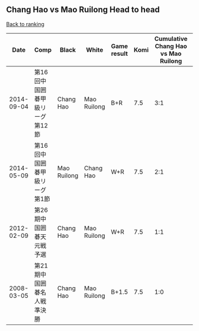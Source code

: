 ## Chang Hao vs Mao Ruilong Head to head

[Back to ranking](../../index.md)




| **Date** | **Comp** | **Black** | **White** | **Game result** | **Komi** | **Cumulative Chang Hao vs Mao Ruilong** | **Chang Hao streak** | **Mao Ruilong streak** | 
| --- | --- | --- | --- | --- | --- | --- | --- | --- |
| 2014-09-04 | 第16回中国囲碁甲級リーグ第12節 | Chang Hao | Mao Ruilong | B+R | 7.5 | 3:1 | 2 | 0 | 
| 2014-05-09 | 第16回中国囲碁甲級リーグ第1節 | Mao Ruilong | Chang Hao | W+R | 7.5 | 2:1 | 1 | 0 | 
| 2012-02-09 | 第26期中国囲碁天元戦予選 | Chang Hao | Mao Ruilong | W+R | 7.5 | 1:1 | 0 | 1 | 
| 2008-03-05 | 第21期中国囲碁名人戦準決勝 | Chang Hao | Mao Ruilong | B+1.5 | 7.5 | 1:0 | 1 | 0 |




